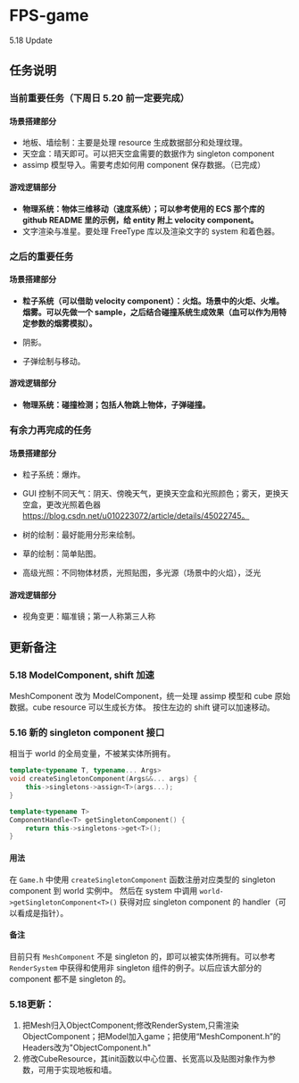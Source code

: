 # FPS-game

5.18 Update

## 任务说明

### 当前重要任务（下周日 5.20 前一定要完成）

#### 场景搭建部分

* 地板、墙绘制：主要是处理 resource 生成数据部分和处理纹理。
* 天空盒：晴天即可。可以把天空盒需要的数据作为 singleton component
* assimp 模型导入。需要考虑如何用 component 保存数据。（已完成）

#### 游戏逻辑部分

* **物理系统：物体三维移动（速度系统）；可以参考使用的 ECS 那个库的 github README 里的示例，给 entity 附上 velocity component。**
* 文字渲染与准星。要处理 FreeType 库以及渲染文字的 system 和着色器。

### 之后的重要任务

#### 场景搭建部分

* **粒子系统（可以借助 velocity component）：火焰。场景中的火炬、火堆。烟雾。可以先做一个 sample，之后结合碰撞系统生成效果（血可以作为用特定参数的烟雾模拟）。**


* 阴影。
* 子弹绘制与移动。

#### 游戏逻辑部分

* **物理系统：碰撞检测；包括人物跳上物体，子弹碰撞。**

### 有余力再完成的任务

#### 场景搭建部分

* 粒子系统：爆炸。


* GUI 控制不同天气：阴天、傍晚天气，更换天空盒和光照颜色；雾天，更换天空盒，更改光照着色器 https://blog.csdn.net/u010223072/article/details/45022745。


* 树的绘制：最好能用分形来绘制。
* 草的绘制：简单贴图。
* 高级光照：不同物体材质，光照贴图，多光源（场景中的火焰），泛光

#### 游戏逻辑部分

* 视角变更：瞄准镜；第一人称第三人称

## 更新备注

### 5.18 ModelComponent, shift 加速
MeshComponent 改为 ModelComponent，统一处理 assimp 模型和 cube 原始数据。cube resource 可以生成长方体。
按住左边的 shift 键可以加速移动。

### 5.16 新的 singleton component 接口

相当于 world 的全局变量，不被某实体所拥有。

```c++
template<typename T, typename... Args>
void createSingletonComponent(Args&&... args) {
    this->singletons->assign<T>(args...);
}

template<typename T>
ComponentHandle<T> getSingletonComponent() {
    return this->singletons->get<T>();
}
```
#### 用法
在 `Game.h` 中使用 `createSingletonComponent` 函数注册对应类型的 singleton component 到 world 实例中。
然后在 system 中调用 `world->getSingletonComponent<T>()` 获得对应 singleton component 的 handler（可以看成是指针）。

#### 备注
目前只有 `MeshComponent` 不是 singleton 的，即可以被实体所拥有。可以参考 `RenderSystem` 中获得和使用非 singleton 组件的例子。以后应该大部分的 component 都不是 singleton 的。

### 5.18更新：
1. 把Mesh归入ObjectComponent;修改RenderSystem,只需渲染ObjectComponent；把Model加入game；把使用“MeshComponent.h”的Headers改为"ObjectComponent.h"
2. 修改CubeResource，其init函数以中心位置、长宽高以及贴图对象作为参数，可用于实现地板和墙。
